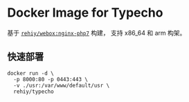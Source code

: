 # Docker Image for Typecho

基于 [`rehiy/webox:nginx-php7`](https://github.com/rehiy/webox-docker) 构建， 支持 x86_64 和 arm 构架。

## 快速部署

```
docker run -d \
  -p 8000:80 -p 0443:443 \
  -v ./usr:/var/www/default/usr \
  rehiy/typecho
```
